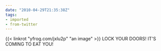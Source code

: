 ```yaml
---
date: "2010-04-29T21:35:38Z"
tags:
- imported
- from-twitter
---
```

{{< linkrot "yfrog.com/jxlu2p" "an image" >}}  LOCK YOUR DOORS\! IT'S COMING TO EAT YOU\!
